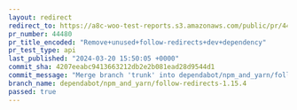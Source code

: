 ```yaml
---
layout: redirect
redirect_to: https://a8c-woo-test-reports.s3.amazonaws.com/public/pr/44480/api/index.html
pr_number: 44480
pr_title_encoded: "Remove+unused+follow-redirects+dev+dependency"
pr_test_type: api
last_published: "2024-03-20 15:50:05 +0000"
commit_sha: 4207eeabc9413663212db2e2b081ead28d9544d1
commit_message: "Merge branch 'trunk' into dependabot/npm_and_yarn/follow-redirects-1.…"
branch_name: dependabot/npm_and_yarn/follow-redirects-1.15.4
passed: true
---
```

